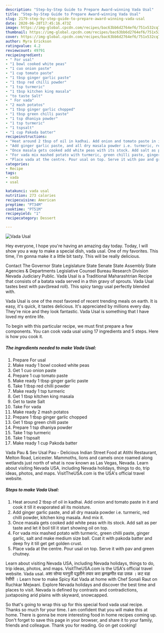 ```yaml
---
description: "Step-by-Step Guide to Prepare Award-winning Vada Usal"
title: "Step-by-Step Guide to Prepare Award-winning Vada Usal"
slug: 2179-step-by-step-guide-to-prepare-award-winning-vada-usal
date: 2020-06-28T17:45:16.473Z
image: https://img-global.cpcdn.com/recipes/bac63bb6d2764ef6/751x532cq70/vada-usal-recipe-main-photo.jpg
thumbnail: https://img-global.cpcdn.com/recipes/bac63bb6d2764ef6/751x532cq70/vada-usal-recipe-main-photo.jpg
cover: https://img-global.cpcdn.com/recipes/bac63bb6d2764ef6/751x532cq70/vada-usal-recipe-main-photo.jpg
author: Myra Erickson
ratingvalue: 4.2
reviewcount: 49791
recipeingredient:
- " For usal"
- "1 bowl cooked white peas"
- "1 cuo onion paste"
- "1 cup tomato paste"
- "1 tbsp ginger garlic paste"
- "1 tbsp red chilli powder"
- "1 tsp turmeric"
- "1 tbsp kitchen king masala"
- "to taste Salt"
- " For vada"
- "2 mash potatos"
- "1 tbsp ginger garlic chopped"
- "1 tbsp green chilli paste"
- "1 tsp dhaniya powder"
- "1 tsp turmeric"
- "1 tspsalt"
- "1 cup Pakoda batter"
recipeinstructions:
- "Heat around 2 tbsp of oil in kadhai. Add onion and tomato paste in it and cook it till it evaporated all its moisture."
- "Add ginger garlic paste, and all dry masala powder i.e. turmeric, red chilli powder, kitchen king masala. And mix it."
- "Once masala gets cooked add white peas with its stock. Add salt as per taste and let it boil till it start showing oil on top."
- "For vada mix mashed potato with turmeric, green chilli paste, ginger garlic, salt and make medium size ball. Coat it with pakoda batter and deep fry it till get get golden crust."
- "Place vada at the centre. Pour usal on top. Serve it with pav and green chutney."
categories:
- Recipe
tags:
- vada
- usal

katakunci: vada usal 
nutrition: 273 calories
recipecuisine: American
preptime: "PT34M"
cooktime: "PT51M"
recipeyield: "1"
recipecategory: Dessert

---
```



![Vada Usal](https://img-global.cpcdn.com/recipes/bac63bb6d2764ef6/751x532cq70/vada-usal-recipe-main-photo.jpg)

Hey everyone, I hope you're having an amazing day today. Today, I will show you a way to make a special dish, vada usal. One of my favorites. This time, I'm gonna make it a little bit tasty. This will be really delicious.

Contact The Governor State Legislature State Senate State Assembly State Agencies &amp; Departments Legislative Counsel Bureau Research Division Nevada Judiciary Public. Vada Usal is a Traditional Maharashtrian Recipe that consists of a batata vada served in a thin gravy of sprouts. Vada Usal tastes best with pav(bread roll). This spicy tangy usal perfectly blended with.

Vada Usal is one of the most favored of recent trending meals on earth. It is easy, it's quick, it tastes delicious. It's appreciated by millions every day. They're nice and they look fantastic. Vada Usal is something that I have loved my entire life.


To begin with this particular recipe, we must first prepare a few components. You can cook vada usal using 17 ingredients and 5 steps. Here is how you cook it.

<!--inarticleads1-->

##### The ingredients needed to make Vada Usal:

1. Prepare  For usal
1. Make ready 1 bowl cooked white peas
1. Get 1 cuo onion paste
1. Prepare 1 cup tomato paste
1. Make ready 1 tbsp ginger garlic paste
1. Take 1 tbsp red chilli powder
1. Make ready 1 tsp turmeric
1. Get 1 tbsp kitchen king masala
1. Get to taste Salt
1. Take  For vada
1. Make ready 2 mash potatos
1. Prepare 1 tbsp ginger garlic chopped
1. Get 1 tbsp green chilli paste
1. Prepare 1 tsp dhaniya powder
1. Take 1 tsp turmeric
1. Take 1 tspsalt
1. Make ready 1 cup Pakoda batter


Vada Pau &amp; Sev Usal Pau - Delicious Indian Street Food at Atithi Restaurant, Melton Road, Leicester. Mammoths, lions and camels once roamed along wetlands just north of what is now known as Las Vegas, Nevada. Learn about visiting Nevada USA, including Nevada holidays, things to do, trip ideas, photos, and maps. VisitTheUSA.com is the USA&#39;s official travel website. 

<!--inarticleads2-->

##### Steps to make Vada Usal:

1. Heat around 2 tbsp of oil in kadhai. Add onion and tomato paste in it and cook it till it evaporated all its moisture.
1. Add ginger garlic paste, and all dry masala powder i.e. turmeric, red chilli powder, kitchen king masala. And mix it.
1. Once masala gets cooked add white peas with its stock. Add salt as per taste and let it boil till it start showing oil on top.
1. For vada mix mashed potato with turmeric, green chilli paste, ginger garlic, salt and make medium size ball. Coat it with pakoda batter and deep fry it till get get golden crust.
1. Place vada at the centre. Pour usal on top. Serve it with pav and green chutney.


Learn about visiting Nevada USA, including Nevada holidays, things to do, trip ideas, photos, and maps. VisitTheUSA.com is the USA&#39;s official travel website. Vada usal. अशा सोप्या घरगुती पद्धतीने तयार करा झणझणीत वडा उसळ । कट वडा रेसीपी । Learn how to make Spicy Kat Vada at home with Chef Sonali Raut on Ruchkar Mejwani. Explore Nevada holidays and discover the best time and places to visit. Nevada is defined by contrasts and contradictions, juxtaposing arid plains with skyward, snowcapped. 

So that's going to wrap this up for this special food vada usal recipe. Thanks so much for your time. I am confident that you will make this at home. There is gonna be more interesting food in home recipes coming up. Don't forget to save this page in your browser, and share it to your family, friends and colleague. Thank you for reading. Go on get cooking!
